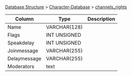[Database Structure](Database-Structure) > [Character-Database](Character-Database) > [channels_rights](channels_rights)

Column | Type | Description
--- | --- | ---
Name | VARCHAR(128) | 
Flags | INT UNSIGNED | 
Speakdelay | INT UNSIGNED | 
Joinmessage | VARCHAR(255) | 
Delaymessage | VARCHAR(255) | 
Moderators | text | 
